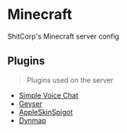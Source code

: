# Minecraft

ShitCorp's Minecraft server config

## Plugins

> Plugins used on the server

- [Simple Voice Chat](https://www.curseforge.com/minecraft/mc-mods/simple-voice-chat)
- [Geyser](https://geysermc.org/)
- [AppleSkinSpigot](https://www.spigotmc.org/resources/appleskinspigot.97473/)
- [Dynmap](https://www.spigotmc.org/resources/dynmap%C2%AE.274/)
